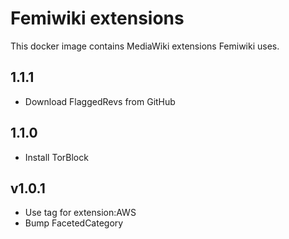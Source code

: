 # Femiwiki extensions

This docker image contains MediaWiki extensions Femiwiki uses.

## 1.1.1

- Download FlaggedRevs from GitHub

## 1.1.0

- Install TorBlock

## v1.0.1

- Use tag for extension:AWS
- Bump FacetedCategory
